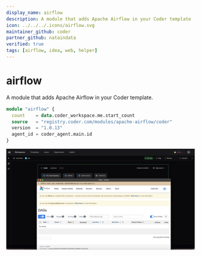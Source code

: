 ```yaml
---
display_name: airflow
description: A module that adds Apache Airflow in your Coder template
icon: ../../../.icons/airflow.svg
maintainer_github: coder
partner_github: nataindata
verified: true
tags: [airflow, idea, web, helper]
---
```


# airflow

A module that adds Apache Airflow in your Coder template.

```tf
module "airflow" {
  count    = data.coder_workspace.me.start_count
  source   = "registry.coder.com/modules/apache-airflow/coder"
  version  = "1.0.13"
  agent_id = coder_agent.main.id
}
```

![Airflow](../../.images/airflow.png)
